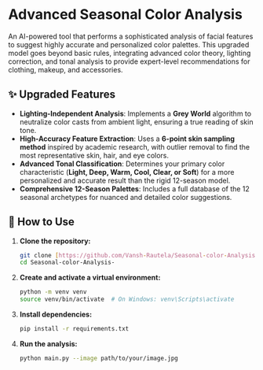 # Advanced Seasonal Color Analysis

An AI-powered tool that performs a sophisticated analysis of facial features to suggest highly accurate and personalized color palettes. This upgraded model goes beyond basic rules, integrating advanced color theory, lighting correction, and tonal analysis to provide expert-level recommendations for clothing, makeup, and accessories.

## ✨ Upgraded Features

- **Lighting-Independent Analysis**: Implements a **Grey World** algorithm to neutralize color casts from ambient light, ensuring a true reading of skin tone.
- **High-Accuracy Feature Extraction**: Uses a **6-point skin sampling method** inspired by academic research, with outlier removal to find the most representative skin, hair, and eye colors.
- **Advanced Tonal Classification**: Determines your primary color characteristic (**Light, Deep, Warm, Cool, Clear, or Soft**) for a more personalized and accurate result than the rigid 12-season model.
- **Comprehensive 12-Season Palettes**: Includes a full database of the 12 seasonal archetypes for nuanced and detailed color suggestions.

## 🚀 How to Use

1.  **Clone the repository:**
    ```bash
    git clone [https://github.com/Vansh-Rautela/Seasonal-color-Analysis-.git](https://github.com/Vansh-Rautela/Seasonal-color-Analysis-.git)
    cd Seasonal-color-Analysis-
    ```

2.  **Create and activate a virtual environment:**
    ```bash
    python -m venv venv
    source venv/bin/activate  # On Windows: venv\Scripts\activate
    ```

3.  **Install dependencies:**
    ```bash
    pip install -r requirements.txt
    ```

4.  **Run the analysis:**
    ```bash
    python main.py --image path/to/your/image.jpg
    ```